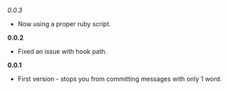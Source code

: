 _0.0.3_
* Now using a proper ruby script.

__0.0.2__
* Fixed an issue with hook path.

__0.0.1__
* First version - stops you from committing messages with only 1 word.